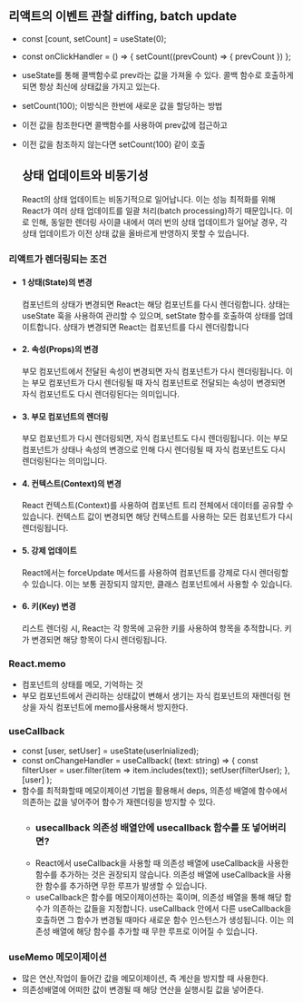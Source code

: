 ## 리액트의 이벤트 관찰 diffing, batch update

- const [count, setCount] = useState(0);
- const onClickHandler = () => {
  setCount((prevCount) => {
  prevCount
  })
  };
- useState를 통해 콜백함수로 prev라는 값을 가져올 수 있다. 콜백 함수로 호출하게되면 항상 최신에 상태값을 가지고 있는다.
- setCount(100); 이방식은 한번에 새로운 값을 할당하는 방법
- 이전 값을 참조한다면 콜백함수를 사용하여 prev값에 접근하고
- 이전 값을 참조하지 않는다면 setCount(100) 같이 호출

  ## 상태 업데이트와 비동기성

  React의 상태 업데이트는 비동기적으로 일어납니다. 이는 성능 최적화를 위해 React가 여러 상태 업데이트를 일괄 처리(batch processing)하기 때문입니다. 이로 인해, 동일한 렌더링 사이클 내에서 여러 번의 상태 업데이트가 일어날 경우, 각 상태 업데이트가 이전 상태 값을 올바르게 반영하지 못할 수 있습니다.

### 리액트가 렌더링되는 조건

- #### 1 상태(State)의 변경

  컴포넌트의 상태가 변경되면 React는 해당 컴포넌트를 다시 렌더링합니다. 상태는 useState 훅을 사용하여 관리할 수 있으며, setState 함수를 호출하여 상태를 업데이트합니다. 상태가 변경되면 React는 컴포넌트를 다시 렌더링합니다

- #### 2. 속성(Props)의 변경

  부모 컴포넌트에서 전달된 속성이 변경되면 자식 컴포넌트가 다시 렌더링됩니다. 이는 부모 컴포넌트가 다시 렌더링될 때 자식 컴포넌트로 전달되는 속성이 변경되면 자식 컴포넌트도 다시 렌더링된다는 의미입니다.

- #### 3. 부모 컴포넌트의 렌더링

  부모 컴포넌트가 다시 렌더링되면, 자식 컴포넌트도 다시 렌더링됩니다. 이는 부모 컴포넌트가 상태나 속성의 변경으로 인해 다시 렌더링될 때 자식 컴포넌트도 다시 렌더링된다는 의미입니다.

- #### 4. 컨텍스트(Context)의 변경

  React 컨텍스트(Context)를 사용하여 컴포넌트 트리 전체에서 데이터를 공유할 수 있습니다. 컨텍스트 값이 변경되면 해당 컨텍스트를 사용하는 모든 컴포넌트가 다시 렌더링됩니다.

- #### 5. 강제 업데이트

  React에서는 forceUpdate 메서드를 사용하여 컴포넌트를 강제로 다시 렌더링할 수 있습니다. 이는 보통 권장되지 않지만, 클래스 컴포넌트에서 사용할 수 있습니다.

- #### 6. 키(Key) 변경
  리스트 렌더링 시, React는 각 항목에 고유한 키를 사용하여 항목을 추적합니다. 키가 변경되면 해당 항목이 다시 렌더링됩니다.

### React.memo

- 컴포넌트의 상태를 메모, 기억하는 것
- 부모 컴포넌트에서 관리하는 상태값이 변해서 생기는 자식 컴포넌트의 재렌더링 현상을 자식 컴포넌트에 memo를사용해서 방지한다.

### useCallback

- const [user, setUser] = useState(userInialized);
- const onChangeHandler = useCallback(
  (text: string) => {
  const filterUser = user.filter(item => item.includes(text));
  setUser(filterUser);
  },
  [user]
  );
- 함수를 최적화할때 메모이제이션 기법을 활용해서 deps, 의존성 배열에 함수에서 의존하는 값을 넣어주어 함수가 재렌더링을 방지할 수 있다.
  - ### usecallback 의존성 배열안에 usecallback 함수를 또 넣어버리면?
  - React에서 useCallback을 사용할 때 의존성 배열에 useCallback을 사용한 함수를 추가하는 것은 권장되지 않습니다. 의존성 배열에 useCallback을 사용한 함수를 추가하면 무한 루프가 발생할 수 있습니다.
  - useCallback은 함수를 메모이제이션하는 훅이며, 의존성 배열을 통해 해당 함수가 의존하는 값들을 지정합니다. useCallback 안에서 다른 useCallback을 호출하면 그 함수가 변경될 때마다 새로운 함수 인스턴스가 생성됩니다. 이는 의존성 배열에 해당 함수를 추가할 때 무한 루프로 이어질 수 있습니다.

### useMemo 메모이제이션

- 많은 연산,작업이 들어간 값을 메모이제이션, 즉 계산을 방지할 때 사용한다.
- 의존성배열에 어떠한 값이 변경될 때 해당 연산을 실행시킬 값을 넣어준다.
